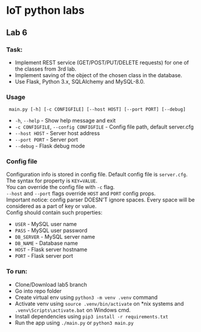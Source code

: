 # IoT python labs

## Lab 6
### Task:
 - Implement REST service (GET/POST/PUT/DELETE requests) for one of the classes from 3rd lab.
 - Implement saving of the object of the chosen class in the database.
 - Use Flask, Python 3.x, SQLAlchemy and MySQL-8.0.

### Usage
```
 main.py [-h] [-c CONFIGFILE] [--host HOST] [--port PORT] [--debug]
```
 - `-h`, `--help` - Show help message and exit
 - `-c CONFIGFILE`, `--config CONFIGFILE` - Config file path, default server.cfg
 - `--host HOST` - Server host address
 - `--port PORT` - Server port
 - `--debug` - Flask debug mode

### Config file
Configuration info is stored in config file. Default config file is `server.cfg`.  
The syntax for property is `KEY=VALUE`.  
You can override the config file with `-c` flag.  
`--host` and `--port` flags override `HOST` and `PORT` config props.  
Important notice: config parser DOESN'T ignore spaces. Every space will be considered as a part of key or value.  
Config should contain such properties:  
 - `USER` - MySQL user name
 - `PASS` - MySQL user password
 - `DB_SERVER` - MySQL server name
 - `DB_NAME` - Database name
 - `HOST` - Flask server hostname
 - `PORT` - Flask server port

### To run:
  - Clone/Download lab5 branch
  - Go into repo folder
  - Create virtual env using `python3 -m venv .venv` command
  - Activate venv using `source .venv/bin/activate` on \*nix systems and `.venv\Scripts\activate.bat` on Windows cmd.
  - Install dependencies using `pip3 install -r requirements.txt`
  - Run the app using `./main.py` or `python3 main.py`

